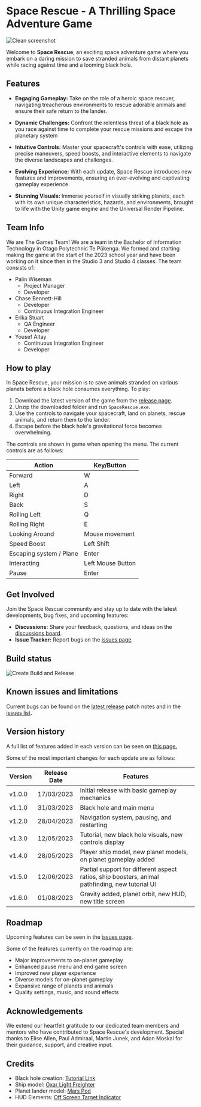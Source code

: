 # Space Rescue - A Thrilling Space Adventure Game


![Clean screenshot](https://github.com/BIT-Studio-3/Space-Rescue/assets/104882337/bf3c350a-64be-41ba-9067-b7cd31710454)


Welcome to **Space Rescue**, an exciting space adventure game where you embark on a daring mission to save stranded animals from distant planets while racing against time and a looming black hole.

## Features

- **Engaging Gameplay:** Take on the role of a heroic space rescuer, navigating treacherous environments to rescue adorable animals and ensure their safe return to the lander.

- **Dynamic Challenges:** Confront the relentless threat of a black hole as you race against time to complete your rescue missions and escape the planetary system

- **Intuitive Controls:** Master your spacecraft's controls with ease, utilizing precise maneuvers, speed boosts, and interactive elements to navigate the diverse landscapes and challenges.

- **Evolving Experience:** With each update, Space Rescue introduces new features and improvements, ensuring an ever-evolving and captivating gameplay experience.

- **Stunning Visuals:** Immerse yourself in visually striking planets, each with its own unique characteristics, hazards, and environments, brought to life with the Unity game engine and the Universal Render Pipeline.


## Team Info

We are The Games Team! We are a team in the Bachelor of Information Technology in Otago Polytechnic Te Pūkenga. We formed and starting making the game at the start of the 2023 school year and have been working on it since then in the Studio 3 and Studio 4 classes. The team consists of:
- Palin Wiseman
  - Project Manager
  - Developer
- Chase Bennett-Hill
  - Developer
  - Continuous Integration Engineer
- Erika Stuart
  - QA Engineer
  - Developer
- Yousef Altay
  - Continuous Integration Engineer
  - Developer

## How to play

In Space Rescue, your mission is to save animals stranded on various planets before a black hole consumes everything. To play:

1. Download the latest version of the game from the [release page](https://github.com/BIT-Studio-3/Space-Rescue/releases/latest).
2. Unzip the downloaded folder and run `SpaceRescue.exe`.
3. Use the controls to navigate your spacecraft, land on planets, rescue animals, and return them to the lander.
4. Escape before the black hole's gravitational force becomes overwhelming.

The controls are shown in game when opening the menu. The current controls are as follows:

| Action                    | Key/Button             |
|---------------------------|------------------------|
| Forward                   | W                      |
| Left                      | A                      |
| Right                     | D                      |
| Back                      | S                      |
| Rolling Left              | Q                      |
| Rolling Right             | E                      |
| Looking Around            | Mouse movement         |
| Speed Boost               | Left Shift             |
| Escaping system / Plane   | Enter                  |
| Interacting               | Left Mouse Button      |
| Pause                     | Enter                  |

## Get Involved

Join the Space Rescue community and stay up to date with the latest developments, bug fixes, and upcoming features:

- **Discussions:** Share your feedback, questions, and ideas on the [discussions board](https://github.com/BIT-Studio-3/Space-Rescue/discussions).
- **Issue Tracker:** Report bugs on the [issues page](https://github.com/BIT-Studio-3/Space-Rescue/issues).

## Build status

![Create Build and Release](https://github.com/BIT-Studio-3/Space-Rescue/actions/workflows/ci-build-and-release.yml/badge.svg)


## Known issues and limitations

Current bugs can be found on the [latest release](https://github.com/BIT-Studio-3/Space-Rescue/releases/latest) patch notes and in the [issues list](https://github.com/BIT-Studio-3/Space-Rescue/issues?q=is%3Aopen+label%3Abug+is%3Aissue).

<!-- 
## Licence

Need to confirm with lecturers about the licence this falls under. Can use https://choosealicense.com/
-->



## Version history

A full list of features added in each version can be seen on [this page.](https://github.com/BIT-Studio-3/Space-Rescue/releases)

Some of the most important changes for each update are as follows:

| Version   | Release Date | Features                                           |
|-----------|--------------|----------------------------------------------------|
| v1.0.0    | 17/03/2023   | Initial release with basic gameplay mechanics     |
| v1.1.0    | 31/03/2023   | Black hole and main menu                           |
| v1.2.0    | 28/04/2023   | Navigation system, pausing, and restarting        |
| v1.3.0    | 12/05/2023   | Tutorial, new black hole visuals, new controls display  |
| v1.4.0    | 28/05/2023   | Player ship model, new planet models, on planet gameplay added |
| v1.5.0    | 12/06/2023   | Partial support for different aspect ratios, ship boosters, animal pathfinding, new tutorial UI |
| v1.6.0    | 01/08/2023   | Gravity added, planet orbit, new HUD, new title screen  |

## Roadmap

Upcoming features can be seen in the [issues page](https://github.com/BIT-Studio-3/Space-Rescue/issues).

Some of the features currently on the roadmap are:
- Major improvements to on-planet gameplay
- Enhanced pause menu and end game screen
- Improved new player experience
- Diverse models for on-planet gameplay
- Expansive range of planets and animals
- Quality settings, music, and sound effects

## Acknowledgements

We extend our heartfelt gratitude to our dedicated team members and mentors who have contributed to Space Rescue's development. Special thanks to Elise Allen, Paul Admiraal, Martin Junek, and Adon Moskal for their guidance, support, and creative input.

## Credits

- Black hole creation: [Tutorial Link](https://www.youtube.com/watch?v=FlE8e1JwVzs)
- Ship model: [Oxar Light Freighter](https://assetstore.unity.com/packages/3d/vehicles/space/oxar-light-freighter-82240)
- Planet lander model: [Mars Pod](https://assetstore.unity.com/packages/3d/vehicles/space/mars-pod-121710)
- HUD Elements: [Off Screen Target Indicator](https://assetstore.unity.com/packages/tools/gui/off-screen-target-indicator-71799)

<!-- Add music credits and license information when available -->
